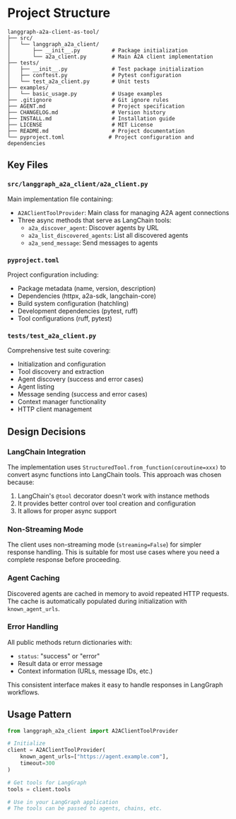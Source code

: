 # Project Structure

```
langgraph-a2a-client-as-tool/
├── src/
│   └── langgraph_a2a_client/
│       ├── __init__.py          # Package initialization
│       └── a2a_client.py        # Main A2A client implementation
├── tests/
│   ├── __init__.py              # Test package initialization
│   ├── conftest.py              # Pytest configuration
│   └── test_a2a_client.py       # Unit tests
├── examples/
│   └── basic_usage.py           # Usage examples
├── .gitignore                   # Git ignore rules
├── AGENT.md                     # Project specification
├── CHANGELOG.md                 # Version history
├── INSTALL.md                   # Installation guide
├── LICENSE                      # MIT License
├── README.md                    # Project documentation
└── pyproject.toml              # Project configuration and dependencies
```

## Key Files

### `src/langgraph_a2a_client/a2a_client.py`

Main implementation file containing:
- `A2AClientToolProvider`: Main class for managing A2A agent connections
- Three async methods that serve as LangChain tools:
  - `a2a_discover_agent`: Discover agents by URL
  - `a2a_list_discovered_agents`: List all discovered agents
  - `a2a_send_message`: Send messages to agents

### `pyproject.toml`

Project configuration including:
- Package metadata (name, version, description)
- Dependencies (httpx, a2a-sdk, langchain-core)
- Build system configuration (hatchling)
- Development dependencies (pytest, ruff)
- Tool configurations (ruff, pytest)

### `tests/test_a2a_client.py`

Comprehensive test suite covering:
- Initialization and configuration
- Tool discovery and extraction
- Agent discovery (success and error cases)
- Agent listing
- Message sending (success and error cases)
- Context manager functionality
- HTTP client management

## Design Decisions

### LangChain Integration

The implementation uses `StructuredTool.from_function(coroutine=xxx)` to convert async functions into LangChain tools. This approach was chosen because:
1. LangChain's `@tool` decorator doesn't work with instance methods
2. It provides better control over tool creation and configuration
3. It allows for proper async support

### Non-Streaming Mode

The client uses non-streaming mode (`streaming=False`) for simpler response handling. This is suitable for most use cases where you need a complete response before proceeding.

### Agent Caching

Discovered agents are cached in memory to avoid repeated HTTP requests. The cache is automatically populated during initialization with `known_agent_urls`.

### Error Handling

All public methods return dictionaries with:
- `status`: "success" or "error"
- Result data or error message
- Context information (URLs, message IDs, etc.)

This consistent interface makes it easy to handle responses in LangGraph workflows.

## Usage Pattern

```python
from langgraph_a2a_client import A2AClientToolProvider

# Initialize
client = A2AClientToolProvider(
    known_agent_urls=["https://agent.example.com"],
    timeout=300
)

# Get tools for LangGraph
tools = client.tools

# Use in your LangGraph application
# The tools can be passed to agents, chains, etc.
```
